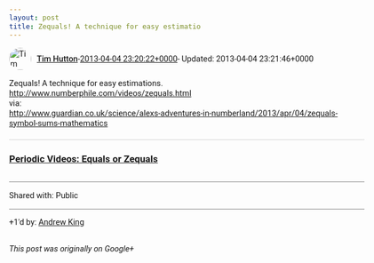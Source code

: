 ```yaml
---
layout: post
title: Zequals! A technique for easy estimatio
---
```


<html><head><meta charset="utf-8"><title>Zequals! A technique for easy estimations.&lt;br&gt;&lt;a rel=&quot;nofollow&quot; target=&quot;_blan...</title><style>body {font: 11pt Roboto, Arial, sans-serif; max-width: 640px; margin: 24px;}.author-photo {border-radius: 50%; margin-right: 10px; width: 40px;}.author {font-weight: 500;}.main-content {margin: 15px 0 15px;}.post-title {font-weight: bold;}.location {display: block; margin-top: 15px;}.location img {float: left; margin-right: 5px; width: 20px;}.media-link {display: inline-block; max-width: 100%; vertical-align: top;}.media-link p {margin-top: 5px; max-height: 4em; overflow: scroll;}.media {max-height: 100vh; max-width: 100%;}.video-placeholder {background: black; display: flex; height: 300px; max-width: 100%; width: 640px;}.play-icon {border-bottom: 30px solid transparent; border-left: 50px solid white; border-top: 30px solid transparent; color: white; margin: auto;}.album {max-height: 800px; overflow: scroll; width: calc(100vw - 48px);}.album .media-link {margin-right: 5px; max-width: 250px;}.album .media {max-height: 250px;}.link-embed {border-top: 1px solid lightgrey; display: block; margin-top: 20px;}.link-embed img {max-width: 100%;}.inline-link-embed {display: block;}.inline-link-embed img {vertical-align: middle;}.link-title {display: inline-block; font-size: medium; font-weight: 300; padding-left: 1em;}.reshare-attribution {display: block; font-weight: bold; margin-bottom: 10px;}.poll-image {margin-bottom: 5px; max-height: 300px; max-width: 500px;}.poll-choice {align-items: center; display: flex; margin-bottom: 5px; max-width: 500px;}.poll-choice-percentage {background-color: lightblue; height: 100%; left: 0; position: absolute; z-index: -1;}.poll-choice-selected {margin-right: 5px;}.poll-choice-results {border: 1px solid lightgray; border-radius: 5px; display: flex; line-height: 40px; overflow: hidden; padding: 0 8px; position: relative;}.poll-choice-results, .poll-choice-description {flex-grow: 1; margin-right: 10px;}.poll-choice-image {width: 100%;}.poll-choice-image, .poll-choice-image img {max-height: 40px; max-width: 100px;}.poll-choice-votes {max-height: 100px; overflow: auto;}.plus-entity-embed {color: black; display: block; text-decoration: none;}.plus-entity-embed-cover-photo {max-height: 300px; max-width: 100%;}.plus-entity-embed-info {padding: 0 1em 1em;}.plus-entity-embed-info h2 {font-weight: 500; margin: 10px 0;}.plus-entity-embed-info p {font-size: small; margin: 0;}.collection-owner-avatar {border-radius: 50%; border: 2px solid white; height: 40px; margin-top: -22px;}.visibility {padding: 1em 0; border-top: 1px solid grey;}.post-activity {padding: 1em 0; border-top: 1px solid grey;}.comments {border-top: 1px solid gray; padding-top: 1em;}.comment + .comment {margin-top: 1em;}.comment .media-link, .comment .inline-link-embed {margin-top: 5px;}</style></head><body><div style="margin-bottom:1em;"><div style="display:flex; align-items:center"><img class="author-photo" src="https://lh4.googleusercontent.com/-epo4ZZKNqEw/AAAAAAAAAAI/AAAAAAAAVSU/qu3LpcHEnoQ/s64-c/photo.jpg" alt="Tim Hutton"><a href="https://plus.google.com/+TimHutton" target="_blank" class="author">Tim Hutton</a> - <a target="_blank" href="https://plus.google.com/+TimHutton/posts/SBEH3jr8aeH">2013-04-04 23:20:22+0000</a><span> - Updated: 2013-04-04 23:21:46+0000</span></div><div class="main-content">Zequals! A technique for easy estimations.<br><a rel="nofollow" target="_blank" href="http://www.numberphile.com/videos/zequals.html" class="ot-anchor bidi_isolate" jslog="10929; track:click" dir="ltr">http://www.numberphile.com/videos/zequals.html</a><br>via:<br><a rel="nofollow" target="_blank" href="http://www.guardian.co.uk/science/alexs-adventures-in-numberland/2013/apr/04/zequals-symbol-sums-mathematics" class="ot-anchor bidi_isolate" jslog="10929; track:click" dir="ltr">http://www.guardian.co.uk/science/alexs-adventures-in-numberland/2013/apr/04/zequals-symbol-sums-mathematics</a></div><a href="http://periodicvideos.blogspot.co.uk/2013/02/equals-or-zequals.html" target="_blank" class="link-embed"><h3>Periodic Videos: Equals or Zequals</h3><img src="http://2.bp.blogspot.com/-ktCkP-k-0O0/URzEgMg8hmI/AAAAAAAACp0/PjnyvVMBSuE/s1600/maingraph.jpg" alt=""></a></div><div class="visibility">Shared with: Public</div><div class="post-activity"><div class="plus-oners">+1'd by: <a href="https://plus.google.com/+AndrewGKing">Andrew King</a></div></div></body></html>

<i>This post was originally on Google+</i>